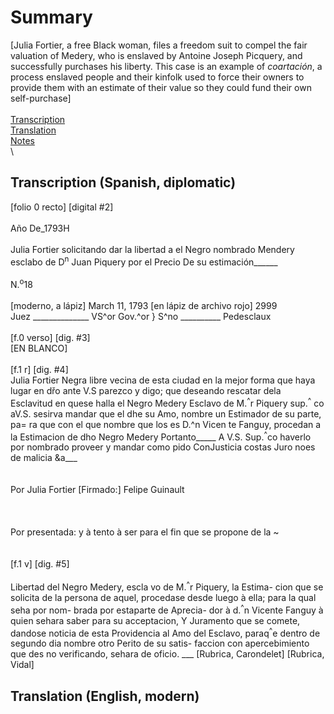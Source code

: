 # Summary  
[Julia Fortier, a free Black woman, files a freedom suit to compel the fair valuation of Medery, who is enslaved by Antoine Joseph Picquery, and successfully purchases his liberty. This case is an example of *coartación*, a process enslaved people and their kinfolk used to force their owners to provide them with an estimate of their value so they could fund their own self-purchase]  
\
[Transcription](#transcription-(Spanish,-diplomatic))  
[Translation](#translation-(English,-modern))  
[Notes](#notes)  
\
## Transcription (Spanish, diplomatic)
[folio 0 recto] [digital #2]   
\
Año De_1793H    
\
Julia Fortier solicitando dar la
libertad a el Negro nombrado Mendery
esclabo de D<sup>n</sup> Juan Piquery por el
Precio De su estimación______   
\
 N.<sup>o</sup>18  
\
[moderno, a lápiz] March 11, 1793 
[en lápiz de archivo rojo] 2999
\
Juez                                                      ______________
VS^or Gov.^or }                S^no
                                        __________
                                         Pedesclaux
\
\
[f.0 verso] [dig. #3]
\
[EN BLANCO]
\
\
[f.1 r] [dig. #4]
\
Julia Fortier Negra libre vecina de esta
ciudad en la mejor forma que haya lugar
en dřo ante V.S parezco y digo; que deseando 
rescatar dela Esclavitud en quese halla
el Negro Medery Esclavo de M.<sup>^</sup>r Piquery
sup.<sup>^</sup> co aV.S. sesirva mandar que el dhe su
Amo, nombre un Estimador de su parte, pa=
ra que con el que nombre que los es D.^n Vicen 
te Fanguy, procedan a la Estimacion de 
dho Negro Medery Portanto_____ 
A V.S. Sup.<sup>^</sup>co haverlo por nombrado proveer y mandar como pido ConJusticia costas
Juro noes de malicia &a___  
\
\
                Por Julia Fortier
[Firmado:] Felipe Guinault  
\
\
\
Por presentada: y à tento à ser
para el fin que se propone de la
                ~  
\
\
[f.1 v] [dig. #5]  
\
Libertad del Negro Medery, escla
vo de M.<sup>^</sup>r Piquery, la Estima-
cion que se solicita de la persona
de aquel, procedase desde luego à
ella; para la qual seha por nom-
brada por estaparte de Aprecia-
dor à d.<sup>^</sup>n Vicente Fanguy à quien
sehara saber para su acceptacion,
Y Juramento que se comete, dandose
noticia de esta Providencia al Amo
del Esclavo, paraq<sup>^</sup>e dentro de segundo
dia nombre otro Perito de su satis-
faccion con apercebimiento que des
no verificando, sehara de oficio. ___
[Rubrica, Carondelet]    [Rubrica, Vidal]










## Translation (English, modern)


